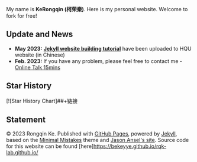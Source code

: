 
My name is **KeRongqin (柯荣秦)**. Here is my personal website. Welcome to fork for free!

## Update and News

- **May 2023:** **[Jekyll website building tutorial](https://faculty.hqu.edu.cn/krq/zh_CN/hjxx/130499/list/index.htm)** have been uploaded to HQU website (in Chinese)
- **Feb. 2023:** If you have any problem, please feel free to contact me - [Online Talk 15mins](https://faculty.hqu.edu.cn/krq/zh_CN/hjxx/130499/list/index.htm)

## Star History

[![Star History Chart]##+链接

## Statement

© 2023 Rongqin Ke. Published with [GitHub Pages](https://pages.github.com/), powered by [Jekyll](https://jekyllrb.com/), based on the [Minimal Mistakes](https://mademistakes.com/) theme and [Jason Ansel's site](https://github.com/jansel/jansel.github.io). Source code for this website can be found [here]https://bekeyye.github.io/rqk-lab.github.io/
